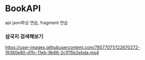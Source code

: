 # BookAPI
api json파싱 연습, fragment 연습

### 삼국지 검색해보기
https://user-images.githubusercontent.com/78577071/122670272-19380e80-d1fc-11eb-9b66-2c1f15b2ebda.mp4
